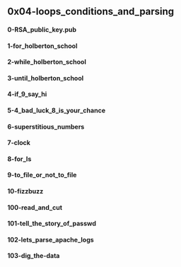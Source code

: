 ## 0x04-loops_conditions_and_parsing
#### 0-RSA_public_key.pub
#### 1-for_holberton_school
#### 2-while_holberton_school
#### 3-until_holberton_school
#### 4-if_9_say_hi
#### 5-4_bad_luck_8_is_your_chance
#### 6-superstitious_numbers
#### 7-clock
#### 8-for_ls
#### 9-to_file_or_not_to_file
#### 10-fizzbuzz
#### 100-read_and_cut
#### 101-tell_the_story_of_passwd
#### 102-lets_parse_apache_logs
#### 103-dig_the-data
